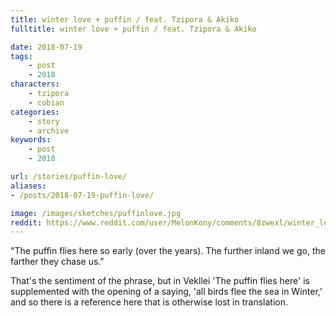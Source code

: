 ```yaml
---
title: winter love + puffin / feat. Tzipora & Akiko
fulltitle: winter love + puffin / feat. Tzipora & Akiko

date: 2018-07-19
tags:
    - post
    - 2018
characters:
    - tzipora
    - cobian
categories:
    - story
    - archive
keywords:
    - post
    - 2018

url: /stories/puffin-love/
aliases:
- /posts/2018-07-19-puffin-love/

image: /images/sketches/puffinlove.jpg
reddit: https://www.reddit.com/user/MelonKony/comments/8zwexl/winter_love_puffin_feat_tzipora_akiko/
---
```


"The puffin flies here so early (over the years). The further inland we go, the farther they chase us."

That's the sentiment of the phrase, but in Vekllei 'The puffin flies here' is supplemented with the opening of a saying, 'all birds flee the sea in Winter,' and so there is a reference here that is otherwise lost in translation.
